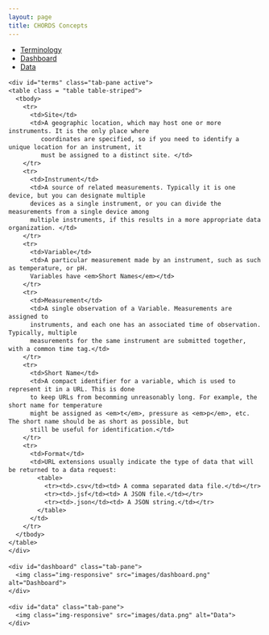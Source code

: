 ```yaml
---
layout: page
title: CHORDS Concepts
---
```


<div class="container">
  <ul class="nav nav-pills">
    <li><a data-toggle="tab" href="#terms">Terminology</a></li>
    <li><a data-toggle="tab" href="#dashboard">Dashboard</a></li>
    <li><a data-toggle="tab" href="#data">Data</a></li>
  </ul>

  <div class="tab-content">
  
    <div id="terms" class="tab-pane active">
    <table class = "table table-striped">
      <tbody>
        <tr>
          <td>Site</td>
          <td>A geographic location, which may host one or more instruments. It is the only place where 
             coordinates are specified, so if you need to identify a unique location for an instrument, it
             must be assigned to a distinct site. </td>
        </tr>
        <tr>
          <td>Instrument</td>
          <td>A source of related measurements. Typically it is one device, but you can designate multiple
          devices as a single instrument, or you can divide the measurements from a single device among
          multiple instruments, if this results in a more appropriate data organization. </td>
        </tr>
        <tr>
          <td>Variable</td>
          <td>A particular measurement made by an instrument, such as such as temperature, or pH.
          Variables have <em>Short Names</em></td>
        </tr>
        <tr>
          <td>Measurement</td>
          <td>A single observation of a Variable. Measurements are assigned to 
          instruments, and each one has an associated time of observation. Typically, multiple
          measurements for the same instrument are submitted together, with a common time tag.</td>
        </tr>
        <tr>
          <td>Short Name</td>
          <td>A compact identifier for a variable, which is used to represent it in a URL. This is done
          to keep URLs from becomming unreasonably long. For example, the short name for temperature
          might be assigned as <em>t</em>, pressure as <em>p</em>, etc. The short name should be as short as possible, but
          still be useful for identification.</td>
        </tr>
        <tr>
          <td>Format</td>
          <td>URL extensions usually indicate the type of data that will be returned to a data request:
            <table>
              <tr><td>.csv</td><td> A comma separated data file.</td></tr>
              <tr><td>.jsf</td><td> A JSON file.</td></tr>
              <tr><td>.json</td><td> A JSON string.</td></tr>
            </table>
          </td>
        </tr>
      </tbody>
    </table>
    </div>
    
    <div id="dashboard" class="tab-pane">
      <img class="img-responsive" src="images/dashboard.png" alt="Dashboard">
    </div>
    
    <div id="data" class="tab-pane">
      <img class="img-responsive" src="images/data.png" alt="Data">
    </div>
  </div>
</div>
